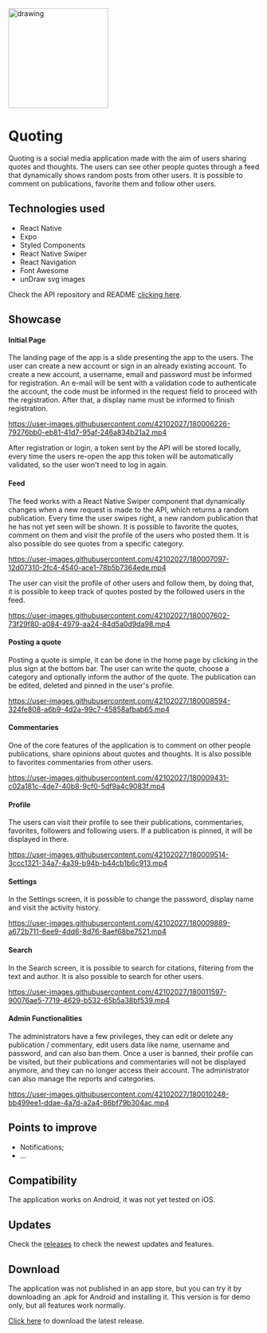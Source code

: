 
<img src="https://user-images.githubusercontent.com/42102027/177230396-91ded39b-e5fd-4018-bfd0-daae89793655.png" alt="drawing" width="200"/>

# Quoting

Quoting is a social media application made with the aim of users sharing quotes and thoughts. The users can see other people quotes through a feed that dynamically shows random posts from other users. It is possible to comment on publications, favorite them and follow other users.

## Technologies used

- React Native
- Expo
- Styled Components
- React Native Swiper
- React Navigation
- Font Awesome
- unDraw svg images

Check the API repository and README [clicking here](https://github.com/GabrielN11/quoting-api "clicking here").

## Showcase

#### Initial Page

The landing page of the app is a slide presenting the app to the users. The user can create a new account or sign in an already existing account.
To create a new account, a username, email and password must be informed for registration. An e-mail will be sent with a validation code to authenticate the account, the code must be informed in the request field to proceed with the registration. After that, a display name must be informed to finish registration.

https://user-images.githubusercontent.com/42102027/180006226-79276bb0-eb81-41d7-95af-246a834b21a2.mp4

After registration or login, a token sent by the API will be stored locally, every time the users re-open the app this token will be automatically validated, so the user won't need to log in again.

#### Feed

The feed works with a React Native Swiper component that dynamically changes when a new request is made to the API, which returns a random publication. Every time the user swipes right, a new random publication that he has not yet seen will be shown. It is possible to favorite the quotes, comment on them and visit the profile of the users who posted them. It is also possible do see quotes from a specific category.

https://user-images.githubusercontent.com/42102027/180007097-12d07310-2fc4-4540-ace1-78b5b7364ede.mp4

The user can visit the profile of other users and follow them, by doing that, it is possible to keep track of quotes posted by the followed users in the feed.

https://user-images.githubusercontent.com/42102027/180007602-73f29f80-a084-4979-aa24-84d5a0d9da98.mp4

#### Posting a quote

Posting a quote is simple, it can be done in the home page by clicking in the plus sign at the bottom bar. The user can write the quote, choose a category and optionally inform the author of the quote. The publication can be edited, deleted and pinned in the user's profile.

https://user-images.githubusercontent.com/42102027/180008594-324fe808-a6b9-4d2a-99c7-45858afbab65.mp4

#### Commentaries

One of the core features of the application is to comment on other people publications, share opinions about quotes and thoughts. It is also possible to favorites commentaries from other users.

https://user-images.githubusercontent.com/42102027/180009431-c02a181c-4de7-40b8-9cf0-5df9a4c9083f.mp4

#### Profile

The users can visit their profile to see their publications, commentaries, favorites, followers and following users. If a publication is pinned, it will be displayed in there.

https://user-images.githubusercontent.com/42102027/180009514-3ccc1321-34a7-4a39-b94b-b44cb1b6c913.mp4

#### Settings

In the Settings screen, it is possible to change the password, display name and visit the activity history.

https://user-images.githubusercontent.com/42102027/180009889-a672b711-6ee9-4dd6-8d76-8aef68be7521.mp4

#### Search

In the Search screen, it is possible to search for citations, filtering from the text and author. It is also possible to search for other users.

https://user-images.githubusercontent.com/42102027/180011597-90076ae5-7719-4629-b532-65b5a38bf539.mp4

#### Admin Functionalities

The administrators have a few privileges, they can edit or delete any publication / commentary, edit users data like name, username and password, and can also ban them. Once a user is banned, their profile can be visited, but their publications and commentaries will not be displayed anymore, and they can no longer access their account. The administrator can also manage the reports and categories.

https://user-images.githubusercontent.com/42102027/180010248-bb499ee1-ddae-4a7d-a2a4-86bf79b304ac.mp4

## Points to improve

- Notifications;
- ...

## Compatibility

The application works on Android, it was not yet tested on iOS.

## Updates

Check the [releases](https://github.com/GabrielN11/quoting-app/tags "releases") to check the newest updates and features.

## Download

The application was not published in an app store, but you can try it by downloading an .apk for Android and installing it. This version is for demo only, but all features work normally.

[Click here](https://github.com/GabrielN11/quoting-app/releases/tag/quotingv0.9-beta.3 "Click here") to download the latest release.


